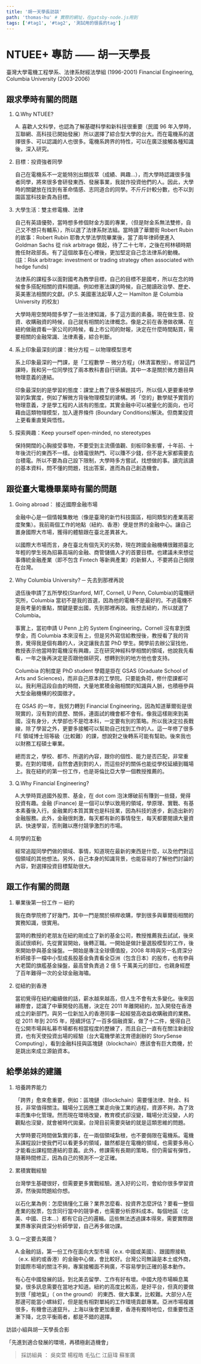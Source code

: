 ```yaml
---
title: '胡一天學長訪談'
path: 'thomas-hu' # 實際的網址，在gatsby-node.js用到
tags: ['#tag1', '#tag2', '測試用的很長的tag']
---
```


# NTUEE+ 專訪 ⸺ 胡一天學長

<!-- 用自訂的React component，有些限制，參照gatsby-config.js裡的連結 -->
<!-- children1不能用markdown，但可以用html tag -->
<presenter name='胡一天' title='Founder, Chairman & CEO at Kyber Capital （源鉑資本）' src='https://upload.wikimedia.org/wikipedia/zh/5/5f/Original_Doge_meme.jpg'>
    臺灣大學電機工程學系、法律系財經法學組 (1996-2001)
    Financial Engineering, Columbia University (2003-2006)
</presenter>

## 跟求學時有關的問題

<!-- 所有li會被換成能夠開關的component，換行很重要 -->

1. Q.Why NTUEE?

   A. 喜歡人文科學，也認為了解基礎科學和新科技很重要（民國 96 年入學時，互聯網、高科技已開始發展）所以選擇了綜合型大學的台大。而在電機系的選擇很多、可以認識的人也很多。電機系跨界的特性，可以在廣泛接觸各種知識後，深入研究。

2. 目標：投資強者同學

   自己在電機系不一定能特別出類拔萃（成績、興趣…），而大學時認識很多強者同學，將來很多會研發東西、發展事業，我就作投資他們的人。因此，大學時的關鍵放在找到有革命情感、志同道合的同學。不斤斤計較分數，也不以到園區當科技新貴為目標。

3. 大學生活：雙主修電機、法律

   自己有英語優勢，當時想多修個財金方面的專業，（但是財金系無法雙修，自己又不想只有輔系），所以選了法律系財法組。當時讀了華爾街 Robert Rubin 的故事：Robert Rubin 耶魯大學法學院畢業後，當了兩年律師便進入 Goldman Sachs 從 risk arbitrage 做起，待了二十七年，之後在柯林頓時期擔任財政部長。有了這個故事在心裡後，更加堅定自己念法律系的動機。
   (註：Risk arbitrage: investment or trading strategy often associated with hedge funds)

   法律系的課程多以面對國考為教學目標，自己的目標不是國考，所以在念的時候會多搭配相關的資料閱讀。例如修憲法課的時候，自己閱讀政治學、歷史、英美憲法相關的文獻。(P.S. 美國憲法起草人之一 Hamilton 是 Columbia University 的校友)

   大學時用空閒時間多學了一些法律知識，多了這方面的素養。現在做生意、投資、收購融資的時候，自己就有相關的法律概念。像是之前在香港做收購、在紐約做融資看一家公司的時候，看上市公司的財報，決定在什麼時間點買，需要相關的金融常識、法律素養，綜合判斷。

4. 系上印象最深刻的課：微分方程 ─ 以物理模型思考

   系上印象最深的一門課，是「工程數學 ─ 微分方程」（林清富教授）。修習這門課時，我和另一位同學找了兩本教科書自行研讀。其中一本是關於微方題目與物理意義的連結。

   印象最深刻的是學習的態度：課堂上教了很多解題技巧，所以個人更要重視學習的紮實度，例如了解微方背後物理模型的建構。將「空的」數學賦予實質的物理意義，才是學工程的人該有的態度。其實金融中可以被量化的面向，也可藉由這類物理模型，加入邊界條件 (Boundary Conditions)解決。但商業投資上更看重直覺與悟性。

5. 探索興趣：Keep yourself open-minded, no stereotypes

   保持開闊的心胸接受事物，不要受到主流價值觀、刻板印象影響，十年前、十年後流行的東西不一樣。台積電很熱門、可以賺不少錢，但不是大家都需要去台積電。所以不要為自己設下限制，大學時多方嘗試，找想做的事。讀完該讀的基本資料，問不懂的問題，找出答案，進而為自己創造機會。

## 跟從臺大電機畢業時有關的問題

1. Going abroad： 接近國際金融市場

   金融中心是一個情報集散地（像是臺灣的新竹科技園區，相同類型的產業高密度聚集）。我前兩個工作的地點（紐約、香港）便是世界的金融中心。讓自己置身國際大市場，獲得的體驗跟在臺北差異甚大。

   以國際大市場而言，身在臺北有個先天的劣勢，現在跨國金融機構很難把臺北年輕的學生視為招募高端的金融、商管儲備人才的首要目標。也建議未來想從事傳統金融產業（即不包含 Fintech 等新興產業）的新鮮人，不要將自己侷限在台灣。

2. Why Columbia University? ─ 先去到那裡再說

   退伍後申請了五所學校(Stanford, MIT, Cornell, U Penn, Columbia)的電機研究所，Columbia 當初不是我的首選，因為他的電機不是最好的。不過電機不是我考量的重點，關鍵是要出國，先到那裡再說。我想去紐約，所以就選了 Columbia。

   事實上，當初申請 U Penn 上的 System Engineering，Cornell 沒有拿到獎學金，而 Columbia 本來沒有上，但是另外寫信給教授後，教授看了我的背景，覺得我是個有趣的人，決定讓我去當 PhD 學生。開學前去辦公室找他，教授表示他當時對電機沒有興趣，正在研究神經科學相關的領域，他說我先看看，一年之後再決定是否跟他做研究，想轉到別的地方他也會支持。

   Columbia 的制度是 PhD student 學籍是掛在 GSAS (Graduate School of Arts and Sciences)，而非自己原本的工學院。只要能負荷，修什麼課都可以。我利用這段自由的時間，大量地累積金融相關的知識與人脈，也積極參與大型金融機構的校園徵才。

   在 GSAS 的一年，我努力轉到 Financial Engineering，因為知道華爾街是很現實的，沒有對的資歷、關係，連面試的機會都不會有。像我這樣剛來到美國，沒有身分，大學部也不是唸本科，一定要有別的策略。所以我決定拉長戰線，除了學習之外，更要多接觸可以幫助自己找到工作的人。這一年修了很多 FE 領域博士班等級（比較難）的課，想說對之後轉系可能有幫助。後來我也以財務工程碩士畢業。

   總而言之，學校、都市、所選的內容，跟你的個性、能力是否匹配，非常重要。在對的環境，自然會遇到對的人，而這些好的關係也能從學校延續到職場上。我在紐約的第一份工作，也是哥倫比亞大學一個教授推薦的。

3. Q.Why Financial Engineering?

   A.大學時買過國外股票、基金，在 dot com 泡沫爆破前有賺到一些錢，覺得投資有趣。金融 (Finance) 是一個可以學以致用的領域，學原理、實戰、有基本素養後入行。金融業的本質其實也是科技業，因為科技的進步，創造出新的金融服務。此外，金融很刺激，每天都有新的事情發生，每天都要閱讀大量資訊、快速學習，否則難以應付競爭激烈的市場。

4. 同學的互動

   經常追蹤同學們做的領域、事情，知道現在最新的東西是什麼，以及他們對這個領域的其他想法。另外，自己本身的知識背景，也能容易的了解他們討論的內容，對選擇投資目標幫助很大。

## 跟工作有關的問題

1. 畢業後第一份工作 ─ 紐約

   我在商學院修了好幾門，其中一門是關於槓桿收購，學到很多與華爾街相關的實務知識，很實用。

   當時的教授的老朋友在紐約剛成立了新的基金公司，教授推薦我去試試，後來面試很順利，先從實習開始，後轉正職。一開始是做計量選股模型的工作，後來開始參與基金操盤。一開始是專注全球價值股，2008 年時與另一名資深分析師接手一檔中小型成長股基金負責看全亞洲（包含日本）的股市，也有參與大老闆的旗艦基金操盤，最高曾負責過 2 億 5 千萬美元的部位，也親身經歷了百年難得一次的全球金融海嘯。

2. 從紐約到香港

   當初覺得在紐約繼續做的話，薪水越來越高，但人生不會有太多變化。後來因緣際會，認識了中華開發的高層，決定在 2011 年離開紐約，加入開發在香港成立的新部門，與另一位新加入的香港同事一起經營高收益收購融資的業務。從 2011 年到 2015 年，陸續評估了一百多個融資案，做了十二件，覺得自己在公開市場與私募市場都有相當程度的歷練了，而且自己一直有在關注新創投資，也有天使投資出場的經驗（台大電機學弟沈育德創辦的 StorySense Computing），看到金融科技與區塊鏈（blockchain）應該會有巨大商機，於是跳出來成立源鉑資本。

## 給學弟妹的建議

1. 培養跨界能力

   「跨界」愈來愈重要，例如：區塊鏈（Blockchain）需要懂法律、財金、科技，非常值得關注。職場分工因應工業走向後工業的過程，資源不夠，為了效率而集中化管理。然而現在環境改變，教育模式卻沒變，職場分流沒變，人的觀點也沒變，就會被時代拋棄。台灣目前需要突破的就是這類思維的問題。

   大學時要花時間做紮實的事，在一兩個領域紮根，也不要侷限在電機系。電機系課程設計使我們可以看更多的領域，雖然都是在電機的領域，也需要多用心才能看出課程間連結的意義。此外，修課需有長期的策略，但仍需留有彈性，隨著時間修正，因為自己的預測不一定正確。

2. 累積實戰經驗

   台灣學生基礎很好，但需要更多實戰經驗。進入好的公司，會給你很多學習資源，然後拋問題給你想。

   以石化業為例：怎麼搞懂化工廠？業界怎麼看、投資界怎麼評估？要看一整個產業的股票，包含同行當中的競爭者，也需要分析原料成本。每個地區（北美、中國、日本...）都有它自己的邏輯。這些無法透過課本得來，需要實際跟業界專家與資深分析師學習，自己再多做功課。

3. Q.一定要去美國？

   A.金融的話，第一份工作在面向大型市場（e.x. 中國或美國）、跟國際接軌（e.x. 紐約或香港）的金融中心做，會比較好。台灣公司無論是本土或外商，對國際市場的關注不夠，專案接觸面不夠廣，不容易學到正確的基本動作。

   有心在中國發展的話，到北美去留學、工作有好有壞。中國大陸市場瞬息萬變，很多訊息需要在當地才知道。紐約的高度比較高，是好平台，但真的要做到很「接地氣」（ on the ground） 的東西、做大事業，比較難。大部分人在那邊可能當小螺絲釘，但是能有相對單純的工作環境貢獻專業。亞洲市場複雜很多，有機會迅速竄升。上海以後會更加重要，香港有獨特地位，但重要性逐漸下降，北京平衡兩者，都是不錯的選擇。

訪談小組與胡一天學長合影

「先進到適合發展的環境，再積極創造機會」

> 採訪組員 ： 吳奕萱 楊程皓 毛弘仁 江庭瑋 蘇峯廣
